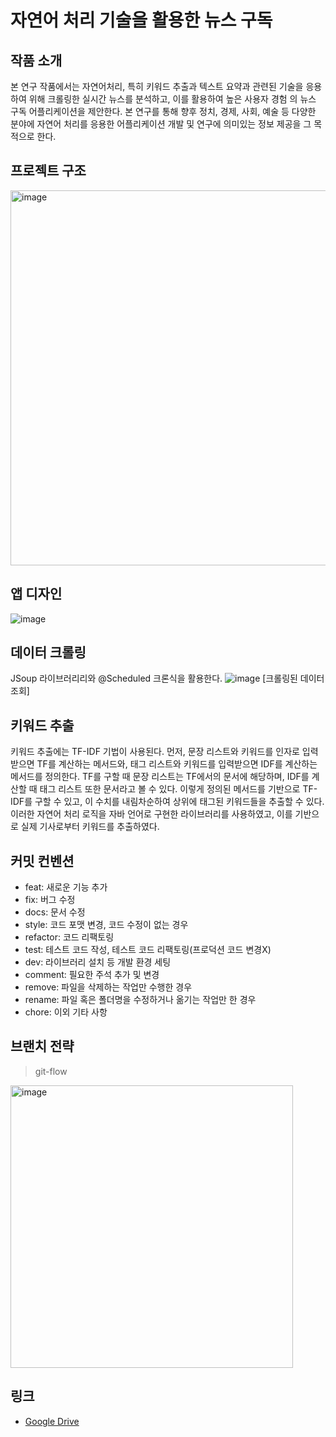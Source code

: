 # 자연어 처리 기술을 활용한 뉴스 구독 



## 작품 소개

본 연구 작품에서는 자연어처리, 특히 키워드 추출과 텍스트 요약과 관련된 기술을 응용하여 위해 크롤링한 실시간 뉴스를 분석하고, 이를 활용하여 높은 사용자 경험 의 뉴스 구독 어플리케이션을 제안한다. 본 연구를 통해 향후 정치, 경제, 사회, 예술 등 다양한 분야에 자연어 처리를 응용한 어플리케이션 개발 및 연구에 의미있는 정보 제공을 그 목적으로 한다. 



## 프로젝트 구조

<img width="600" alt="image" src="https://user-images.githubusercontent.com/71204049/155873794-a55f748e-d061-43a5-88f1-f43121fa26ff.png">

## 앱 디자인

![image](https://user-images.githubusercontent.com/71204049/198196956-5e36db87-54a8-4930-beb6-af8318046b36.png)

## 데이터 크롤링
JSoup 라이브러리리와 @Scheduled 크론식을 활용한다.
![image](https://user-images.githubusercontent.com/71204049/198197175-db0ea39d-c9a8-439f-a42e-583a1492f2db.png)
[크롤링된 데이터 조회]

## 키워드 추출
키워드 추출에는 TF-IDF 기법이 사용된다. 먼저, 문장 리스트와 키워드를 인자로 입력받으면 TF를 계산하는 메서드와, 태그 리스트와 키워드를 입력받으면 IDF를 계산하는 메서드를 정의한다. TF를 구할 때 문장 리스트는 TF에서의 문서에 해당하며, IDF를 계산할 때 태그 리스트 또한 문서라고 볼 수 있다. 이렇게 정의된 메서드를 기반으로 TF-IDF를 구할 수 있고, 이 수치를 내림차순하여 상위에 태그된 키워드들을 추출할 수 있다. 이러한 자연어 처리 로직을 자바 언어로 구현한 라이브러리를 사용하였고, 이를 기반으로 실제 기사로부터 키워드를 추출하였다.
## 커밋 컨벤션
- feat: 새로운 기능 추가
- fix: 버그 수정
- docs: 문서 수정
- style: 코드 포맷 변경, 코드 수정이 없는 경우
- refactor: 코드 리팩토링
- test: 테스트 코드 작성, 테스트 코드 리팩토링(프로덕션 코드 변경X)
- dev: 라이브러리 설치 등 개발 환경 세팅
- comment: 필요한 주석 추가 및 변경
- remove: 파일을 삭제하는 작업만 수행한 경우
- rename: 파일 혹은 폴더명을 수정하거나 옮기는 작업만 한 경우
- chore: 이외 기타 사항



## 브랜치 전략

> git-flow

<img width="452" alt="image" src="https://user-images.githubusercontent.com/71204049/155872620-c4e2a60f-14c5-4476-b9fe-08eaf61fd86b.png">



## 링크

- [Google Drive](https://drive.google.com/drive/folders/1CVLreq55DzznVD5GJ2RD3aXPW071FyFS?usp=sharing)
